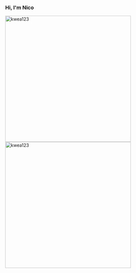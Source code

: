 ### Hi, I'm Nico
<img align="left" width="400" src="https://github-readme-stats.vercel.app/api/top-langs/?username=kwea123&layout=compact&hide=html,asp,jupyter notebook" alt="kwea123" />
<img align="center" width="400" src="https://github-readme-stats.vercel.app/api?username=kwea123&show_icons=true" alt="kwea123" />
